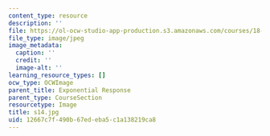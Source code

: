 ```yaml
---
content_type: resource
description: ''
file: https://ol-ocw-studio-app-production.s3.amazonaws.com/courses/18-03sc-differential-equations-fall-2011/12667c7f490b67edeba5c1a138219ca8_s14.jpg
file_type: image/jpeg
image_metadata:
  caption: ''
  credit: ''
  image-alt: ''
learning_resource_types: []
ocw_type: OCWImage
parent_title: Exponential Response
parent_type: CourseSection
resourcetype: Image
title: s14.jpg
uid: 12667c7f-490b-67ed-eba5-c1a138219ca8
---
```

